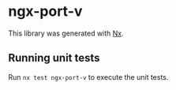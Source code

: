 # ngx-port-v

This library was generated with [Nx](https://nx.dev).

## Running unit tests

Run `nx test ngx-port-v` to execute the unit tests.
